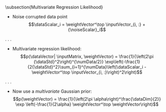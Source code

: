 \subsection{Multivariate Regression Likelihood}

* Noise corrupted data point
  $$\dataScalar_i = \weightVector^\top \inputVector_{i, :} + {\noiseScalar}_i$$

. . .

* Multivariate regression likelihood:
  $$p(\dataVector| \inputMatrix, \weightVector) = \frac{1}{\left(2\pi {\dataStd}^2\right)^{\numData/2}} \exp\left(-\frac{1}{2{\dataStd}^2}\sum_{i=1}^{\numData}\left(\dataScalar_i - \weightVector^\top \inputVector_{i, :}\right)^2\right)$$

. . .

* Now use a *multivariate* Gaussian prior:
  $$p(\weightVector) = \frac{1}{\left(2\pi \alpha\right)^\frac{\dataDim}{2}} \exp \left(-\frac{1}{2\alpha} \weightVector^\top \weightVector\right)$$

